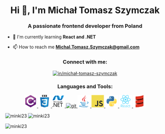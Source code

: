 <body>
  <h1 align="center">Hi 👋, I'm Michał Tomasz Szymczak</h1>
  <h3 align="center">A passionate frontend developer from Poland</h3>

  - 🌱 I'm currently learning **React and .NET**

  - 📫 How to reach me **Michal.Tomasz.Szymczak@gmail.com**

  <h3 align="center">Connect with me:</h3>
  <p align="center">
  <a href="https://linkedin.com/in/in/michał-tomasz-szymczak" target="blank"><img align="center" src="https://raw.githubusercontent.com/rahuldkjain/github-profile-readme-generator/master/src/images/icons/Social/linked-in-alt.svg" alt="in/michał-tomasz-szymczak" height="30" width="40" /></a>
  </p>

  <h3 align="center">Languages and Tools:</h3>
  <p align="center" display="inline">
    <a href="https://www.w3schools.com/cs/" target="_blank" rel="noreferrer">
    <img src="https://raw.githubusercontent.com/devicons/devicon/master/icons/csharp/csharp-original.svg" alt="csharp" width="40" height="40"/> </a>
    <a href="https://www.w3schools.com/css/" target="_blank" rel="noreferrer">
      <img src="https://raw.githubusercontent.com/devicons/devicon/master/icons/css3/css3-original-wordmark.svg" alt="css3" width="40" height="40"/> </a>
      <a href="https://dotnet.microsoft.com/" target="_blank" rel="noreferrer"> 
        <img src="https://raw.githubusercontent.com/devicons/devicon/master/icons/dot-net/dot-net-original-wordmark.svg" alt="dotnet" width="40" height="40"/> </a>
        <a href="https://git-scm.com/" target="_blank" rel="noreferrer"> <img src="https://www.vectorlogo.zone/logos/git-scm/git-scm-icon.svg" alt="git" width="40" height="40"/> </a>
        <a href="https://www.java.com" target="_blank" rel="noreferrer"> <img src="https://raw.githubusercontent.com/devicons/devicon/master/icons/java/java-original.svg" alt="java" width="40" height="40"/>
        </a> 
        <a href="https://developer.mozilla.org/en-US/docs/Web/JavaScript" target="_blank" rel="noreferrer"> <img src="https://raw.githubusercontent.com/devicons/devicon/master/icons/javascript/javascript-original.svg" alt="javascript" width="40" height="40"/>
        </a>
          <a href="https://www.python.org" target="_blank" rel="noreferrer"> <img src="https://raw.githubusercontent.com/devicons/devicon/master/icons/python/python-original.svg" alt="python" width="40" height="40"/>
        </a> 
          <a href="https://reactjs.org/" target="_blank" rel="noreferrer"> <img src="https://raw.githubusercontent.com/devicons/devicon/master/icons/react/react-original-wordmark.svg" alt="react" width="40" height="40"/>
        </a>
          <a href="https://www.scala-lang.org" target="_blank" rel="noreferrer">
        <img src="https://raw.githubusercontent.com/devicons/devicon/master/icons/scala/scala-original.svg" alt="scala" width="40" height="40"/> 
        </a>
      </p>
  <p class="first_block" display="flex" justify-content="center" background="red">
    <img class="Languages" align="center" src="https://github-readme-stats.vercel.app/api/top-langs?username=minki23&show_icons=true&locale=en&layout=compact" alt="minki23" />
    <img align="center" class="Stats" src="https://github-readme-stats.vercel.app/api?username=minki23&show_icons=true&locale=en" alt="minki23" />
  </p>
  <img align="center" class="Streak" src="https://github-readme-streak-stats.herokuapp.com/?user=minki23&" alt="minki23" />
</body>

